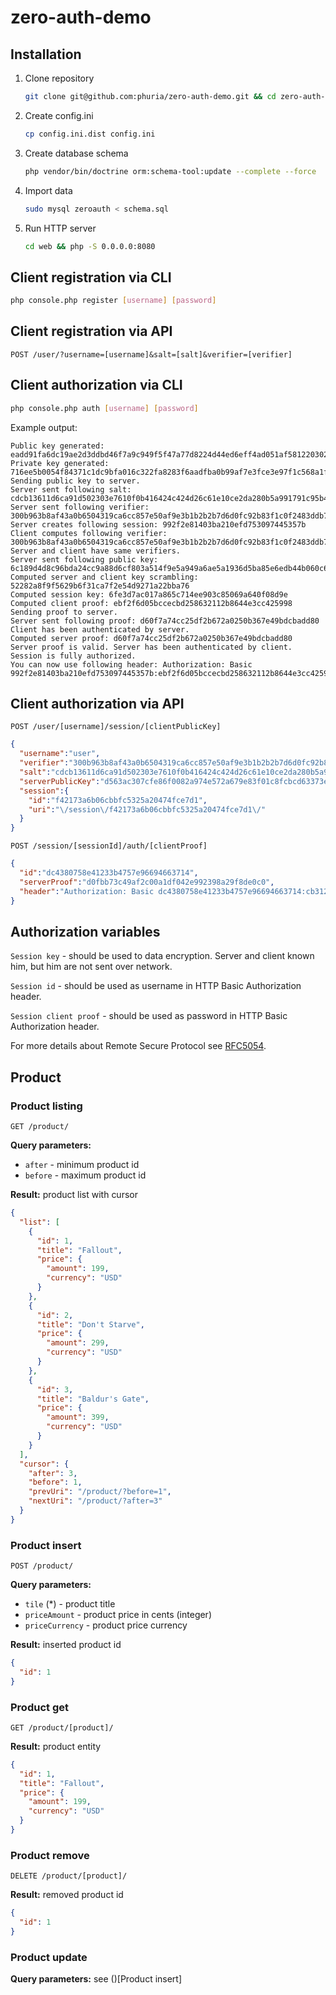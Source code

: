 zero-auth-demo
================

Installation
---

1. Clone repository

    ```bash
    git clone git@github.com:phuria/zero-auth-demo.git && cd zero-auth-demo
    ```

2. Create config.ini

    ```bash
    cp config.ini.dist config.ini
    ```

3. Create database schema

    ```bash
    php vendor/bin/doctrine orm:schema-tool:update --complete --force
    ```

4. Import data

    ```bash
    sudo mysql zeroauth < schema.sql
    ```

5. Run HTTP server

    ```bash
    cd web && php -S 0.0.0.0:8080
    ```

Client registration via CLI
---

```bash
php console.php register [username] [password]
```

Client registration via API
---

```
POST /user/?username=[username]&salt=[salt]&verifier=[verifier]
```

Client authorization via CLI
---

```bash
php console.php auth [username] [password]
```

Example output:

```
Public key generated: eadd91fa6dc19ae2d3ddbd46f7a9c949f5f47a77d8224d44ed6eff4ad051af5812203022fc48ca3d972f77be69e00b57b767c353fc37024a88deff1449f1a1ff6abf34ee5de634e41442afbe0f602e078c10c231b420c3ec7063eb85cae22e3b81383c403af1f2d13c3b9f18cd69222cfe65df887bfc3ec2ff0f8839f280b8a2
Private key generated: 716ee5b0054f84371c1dc9bfa016c322fa8283f6aadfba0b99af7e3fce3e97f1c568a1f972f6256f36a14f18c69273f8e66dd42703587793093d1b1f08794716
Sending public key to server.
Server sent following salt: cdcb13611d6ca91d502303e7610f0b416424c424d26c61e10ce2da280b5a991791c95b4d336ab2aebf6aea65385c4bc52d0b6cb073c022473696b604bd9cc0aa
Server sent following verifier: 300b963b8af43a0b6504319ca6cc857e50af9e3b1b2b2b7d6d0fc92b83f1c0f2483ddb7552cf1842b98a330867efb7ecaf41575dfffa40728a62c6942c972d35d69c892f08d802c33d509947283f3d2223ac3e42475de200d3a92cef5373280f3fc1c1cd168602e0b3c722716b425819dd303975b1b1b8fb50255b7858645b87
Server creates following session: 992f2e81403ba210efd753097445357b
Client computes following verifier: 300b963b8af43a0b6504319ca6cc857e50af9e3b1b2b2b7d6d0fc92b83f1c0f2483ddb7552cf1842b98a330867efb7ecaf41575dfffa40728a62c6942c972d35d69c892f08d802c33d509947283f3d2223ac3e42475de200d3a92cef5373280f3fc1c1cd168602e0b3c722716b425819dd303975b1b1b8fb50255b7858645b87
Server and client have same verifiers.
Server sent following public key: 6c189d4d8c96bda24cc9a88d6cf803a514f9e5a949a6ae5a1936d5ba85e6edb44b060c699a17dd621f86d0535fd019bc8e370fb129cf7892bd9cf743b2357f56d6363c7a1d8b7f5238e292e604a1018dd845a2590c5c5b904145c7fece5e8234bc0171464b5f1094f4a4f16976a29da7675d37bde09dd4bfee197cc81f5adf04
Computed server and client key scrambling: 52282a8f9f5629b6f31ca7f2e54d9271a22bba76
Computed session key: 6fe3d7ac017a865c714ee903c85069a640f08d9e
Computed client proof: ebf2f6d05bccecbd258632112b8644e3cc425998
Sending proof to server.
Server sent following proof: d60f7a74cc25df2b672a0250b367e49bdcbadd80
Client has been authenticated by server.
Computed server proof: d60f7a74cc25df2b672a0250b367e49bdcbadd80
Server proof is valid. Server has been authenticated by client.
Session is fully authorized.
You can now use following header: Authorization: Basic 992f2e81403ba210efd753097445357b:ebf2f6d05bccecbd258632112b8644e3cc425998
```

Client authorization via API
---

```
POST /user/[username]/session/[clientPublicKey]
```

```json
{  
  "username":"user",
  "verifier":"300b963b8af43a0b6504319ca6cc857e50af9e3b1b2b2b7d6d0fc92b83f1c0f2483ddb7552cf1842b98a330867efb7ecaf41575dfffa40728a62c6942c972d35d69c892f08d802c33d509947283f3d2223ac3e42475de200d3a92cef5373280f3fc1c1cd168602e0b3c722716b425819dd303975b1b1b8fb50255b7858645b87",
  "salt":"cdcb13611d6ca91d502303e7610f0b416424c424d26c61e10ce2da280b5a991791c95b4d336ab2aebf6aea65385c4bc52d0b6cb073c022473696b604bd9cc0aa",
  "serverPublicKey":"d563ac307cfe86f0082a974e572a679e83f01c8fcbcd63373e42f93b8ad808acf383c65b8e1052d5b309bbfe8b49187438a360949c269ba0269818d805ef52e2171531129c70ee3a57527f565963a358a1b30d315fb6e3351f4067cf96a6388430dd50fd1969ae3973c3bfa9202ce778b96d0cc18326ba4f9467295cf66ad41b",
  "session":{  
    "id":"f42173a6b06cbbfc5325a20474fce7d1",
    "uri":"\/session\/f42173a6b06cbbfc5325a20474fce7d1\/"
  }
}
```

```
POST /session/[sessionId]/auth/[clientProof]
```

```json
{  
  "id":"dc4380758e41233b4757e96694663714",
  "serverProof":"d0fbb73c49af2c00a1df042e992398a29f8de0c0",
  "header":"Authorization: Basic dc4380758e41233b4757e96694663714:cb312d21c3a2c8ec53781994617ba6f9abb325ae"
}
```

Authorization variables
---

`Session key` - should be used to data encryption. 
Server and client known him, but him are not sent over network.

`Session id` - should be used as username in HTTP Basic Authorization header.

`Session client proof` - should be used as password in HTTP Basic Authorization header.

For more details about Remote Secure Protocol see [RFC5054](https://tools.ietf.org/html/rfc5054).

Product
---

### Product listing

```
GET /product/
```

__Query parameters:__
 - `after` - minimum product id
 - `before` - maximum product id 

__Result:__ product list with cursor
```json
{
  "list": [
    {
      "id": 1,
      "title": "Fallout",
      "price": {
        "amount": 199,
        "currency": "USD"
      }
    },
    {
      "id": 2,
      "title": "Don't Starve",
      "price": {
        "amount": 299,
        "currency": "USD"
      }
    },
    {
      "id": 3,
      "title": "Baldur's Gate",
      "price": {
        "amount": 399,
        "currency": "USD"
      }
    }
  ],
  "cursor": {
    "after": 3,
    "before": 1,
    "prevUri": "/product/?before=1",
    "nextUri": "/product/?after=3"
  }
}
```

### Product insert

```
POST /product/
```

__Query parameters:__
 - `tile` (*) - product title
 - `priceAmount` - product price in cents (integer)
 - `priceCurrency` - product price currency
 
__Result:__ inserted product id
```json
{
  "id": 1
}
```

### Product get

```
GET /product/[product]/
```

__Result:__ product entity
```json
{
  "id": 1,
  "title": "Fallout",
  "price": {
    "amount": 199,
    "currency": "USD"
  }
}
```

### Product remove

```
DELETE /product/[product]/ 
```

__Result:__ removed product id
```json
{
  "id": 1
}
```

### Product update

__Query parameters:__ see ()[Product insert]